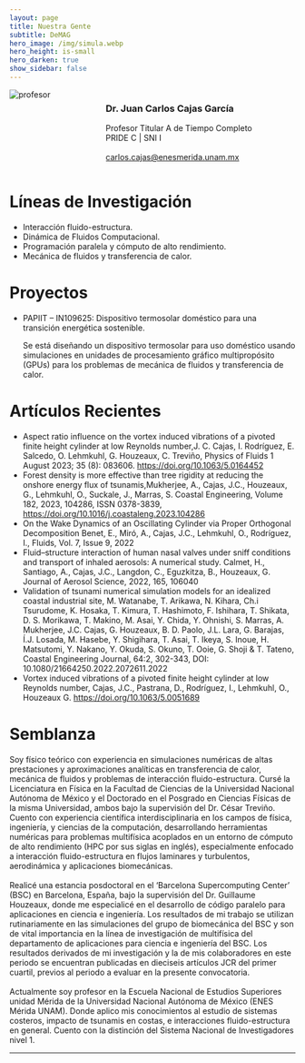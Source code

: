 ```yaml
---
layout: page
title: Nuestra Gente
subtitle: DeMAG
hero_image: /img/simula.webp
hero_height: is-small
hero_darken: true
show_sidebar: false
---
```


<div class="columns is-flex is-align-items-center is-multiline pb-6">
    <div class="column">
        <img loading="lazy" src="{{ site.baseurl }}/img/drcajas.webp" alt="profesor" class="ng_imagen"/>
    </div>
    <div class="column has-text-centered">
        <h3 class="has-text-primary">Dr. Juan Carlos Cajas García</h3>
        <p class="has-text-weight-bold is-family-sans-serif">
            Profesor Titular A de Tiempo Completo
            <br/>
                PRIDE C | SNI I
            <br/>
            <br/>
            <a href="mailto:carlos.cajas@enesmerida.unam.mx">
                carlos.cajas@enesmerida.unam.mx
            </a>
        </p>
    </div>
</div>
<div class="content">
    <h1 class="has-text-centered has-text-primary">
        Líneas de Investigación
    </h1> 
    <ul>
        <li class="has-text-weight-bold is-family-sans-serif">Interacción fluido-estructura.</li>
        <li class="has-text-weight-bold is-family-sans-serif">Dinámica de Fluidos Computacional.</li>
        <li class="has-text-weight-bold is-family-sans-serif">Programación paralela y cómputo de alto rendimiento.</li>
        <li class="has-text-weight-bold is-family-sans-serif">Mecánica de fluidos y transferencia de calor.</li>
    </ul>
    <h1 class="has-text-centered has-text-primary">
        Proyectos
    </h1> 
    <ul>
        <li class="has-text-weight-bold is-family-sans-serif">PAPIIT – IN109625: Dispositivo termosolar doméstico para una transición energética sostenible.</li>
        <p class="has-text-justified is-italic">
            Se está diseñando un dispositivo termosolar para uso doméstico usando simulaciones en 	unidades de procesamiento gráfico multipropósito (GPUs)	para los problemas de mecánica 	de fluidos y transferencia de calor.
        </p>
    </ul>
    <h1 class="has-text-centered has-text-primary">
        Artículos Recientes
    </h1> 
    <ul>
        <li class="mb-4 has-text-weight-bold is-family-sans-serif">Aspect ratio influence on the vortex induced vibrations of a pivoted finite height cylinder at low Reynolds number,J. C. Cajas, I. Rodríguez, E. Salcedo, O. Lehmkuhl, G. Houzeaux, C. Treviño, Physics of Fluids 1 August 2023; 35 (8): 083606. <a href="https://doi.org/10.1063/5.0164452">https://doi.org/10.1063/5.0164452</a></li>
        <li class="mb-4 has-text-weight-bold is-family-sans-serif">Forest density is more effective than tree rigidity at reducing the onshore energy flux of tsunamis,Mukherjee, A., Cajas, J.C., Houzeaux, G., Lehmkuhl, O., Suckale, J., Marras, S. Coastal Engineering, Volume 182, 2023, 104286, ISSN 0378-3839, <a href="https://doi.org/10.1016/j.coastaleng.2023.104286">https://doi.org/10.1016/j.coastaleng.2023.104286</a></li>
        <li class="mb-4 has-text-weight-bold is-family-sans-serif">On the Wake Dynamics of an Oscillating Cylinder via Proper Orthogonal Decomposition Benet, E., Miró, A., Cajas, J.C., Lehmkuhl, O., Rodríguez, I., Fluids, Vol. 7, Issue 9, 2022</li>
        <li class="mb-4 has-text-weight-bold is-family-sans-serif">Fluid–structure interaction of human nasal valves under sniff conditions and transport of inhaled aerosols: A numerical study. Calmet, H., Santiago, A., Cajas, J.C., Langdon, C., Eguzkitza, B., Houzeaux, G. Journal of Aerosol Science, 2022, 165, 106040</li>
        <li class="mb-4 has-text-weight-bold is-family-sans-serif">Validation of tsunami numerical simulation models for an idealized coastal industrial site, M. Watanabe, T. Arikawa, N. Kihara, Ch.i Tsurudome, K. Hosaka, T. Kimura, T. Hashimoto, F. Ishihara, T. Shikata, D. S. Morikawa, T. Makino, M. Asai, Y. Chida, Y. Ohnishi, S. Marras, A. Mukherjee, J.C. Cajas, G. Houzeaux, B. D. Paolo, J.L. Lara, G. Barajas, Í.J. Losada, M. Hasebe, Y. Shigihara, T. Asai, T. Ikeya, S. Inoue, H. Matsutomi, Y. Nakano, Y. Okuda, S. Okuno, T. Ooie, G. Shoji & T. Tateno, Coastal Engineering Journal, 64:2, 302-343, DOI: 10.1080/21664250.2022.2072611.2022</li>
        <li class="mb-4 has-text-weight-bold is-family-sans-serif">Vortex induced vibrations of a pivoted finite height cylinder at low Reynolds number, Cajas, J.C., Pastrana, D., Rodríguez, I., Lehmkuhl, O., Houzeaux G. <a href="https://doi.org/10.1063/5.0051689">https://doi.org/10.1063/5.0051689</a></li>
    </ul>
    <h1 class="has-text-centered has-text-primary">
        Semblanza
    </h1>
    <p class="has-text-justified is-italic">
    Soy físico teórico con experiencia en simulaciones numéricas de altas prestaciones y aproximaciones analíticas en transferencia de calor, mecánica de fluidos y problemas de interacción fluido-estructura. Cursé la Licenciatura en Física en la Facultad de Ciencias de la Universidad Nacional Autónoma de México y el Doctorado en el Posgrado en Ciencias Físicas de la misma Universidad, ambos bajo la supervisión del Dr. César Treviño. Cuento con experiencia científica interdisciplinaria en los campos de física, ingeniería, y ciencias de la computación, desarrollando herramientas numéricas para problemas multifísica acoplados en un entorno de cómputo de alto rendimiento (HPC por sus siglas en inglés), especialmente enfocado a interacción fluido-estructura en flujos laminares y turbulentos, aerodinámica y aplicaciones biomecánicas. 
    <br/>
    <br/>
    Realicé una estancia posdoctoral en el ‘Barcelona Supercomputing Center’ (BSC) en Barcelona, España, bajo la supervisión del Dr. Guillaume Houzeaux, donde me especialicé en el desarrollo de código paralelo para aplicaciones en ciencia e ingeniería. Los resultados de mi trabajo se utilizan rutinariamente en las simulaciones del grupo de biomecánica del BSC y son de vital importancia en la línea de investigación de multifísica del departamento de aplicaciones para ciencia e ingeniería del BSC. Los resultados derivados de mi investigación y la de mis colaboradores en este periodo se encuentran publicadas en dieciseis artículos JCR del primer cuartil, previos al periodo a evaluar en la presente convocatoria.
    <br/>
    <br/>
    Actualmente soy profesor en la Escuela Nacional de Estudios Superiores unidad Mérida de la Universidad Nacional Autónoma de México (ENES Mérida UNAM). Donde aplico mis conocimientos al estudio de sistemas costeros, impacto de tsunamis en costas, e interacciones fluido-estructura en general. Cuento con la distinción del Sistema Nacional de Investigadores nivel 1. 
    </p>
</div>

---
